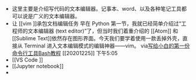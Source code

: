 - 这里主要是介绍写代码的文本编辑器。记事本、word、以及各种笔记工具都可以说是广义的文本编辑器。
- 让 [[vim ]]承包文档编辑任务
  早在 Python 第一节，我就已经简单介绍过“工程师的文本编辑器 (text editor)”了，但当时我们着重介绍的 [[Atom]] 和[[Sublime Text]]依然存在图形界面。今天我们要学着使用一款丢掉外壳，直接从 Terminal 进入文本编辑模式的编辑神器——vim。
  via[写给小白的第一份命令行工具Bash教程](https://sinantang.github.io/a%20developer%20guide%20for%20newbies%20-%20starting%20with%20python/2018/01/27/Bash-for-beginners/)
  [[20201225]] 下午5:05
- [[VS Code ]]
- [[Jupyter notebook]]
- 
